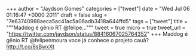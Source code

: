 
+++
author = "Jaydson Gomes"
categories = ["tweet"]
date = "Wed Jul 06 01:16:47 +0000 2011"
draft = false
slug = "7e63740988aeca5ac41ac5a06adb3418a644ffd5"
tags = ["tweet"]
title = """Maddog é gênio RT @felipe..."""
tweet = true
micro = true
tweet_url = "https://twitter.com/jaydson/status/88416067025764352"
+++
Maddog é gênio RT @felipenmoura voce já conhece o projeto cauã? http://t.co/8sBwxXt
